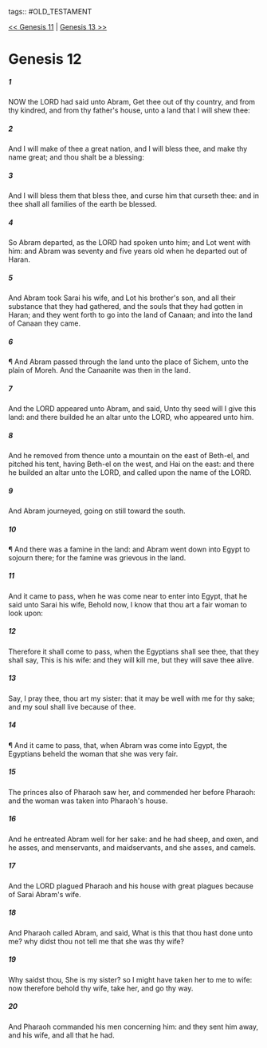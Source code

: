 tags:: #OLD_TESTAMENT

[<< Genesis 11](OLD_TESTAMENT/01_Genesis/Genesis_11.md) | [Genesis 13 >>](OLD_TESTAMENT/01_Genesis/Genesis_13.md)

# Genesis 12

##### 1

NOW the LORD had said unto Abram, Get thee out of thy country, and from thy kindred, and from thy father's house, unto a land that I will shew thee:

##### 2

And I will make of thee a great nation, and I will bless thee, and make thy name great; and thou shalt be a blessing:

##### 3

And I will bless them that bless thee, and curse him that curseth thee: and in thee shall all families of the earth be blessed.

##### 4

So Abram departed, as the LORD had spoken unto him; and Lot went with him: and Abram was seventy and five years old when he departed out of Haran.

##### 5

And Abram took Sarai his wife, and Lot his brother's son, and all their substance that they had gathered, and the souls that they had gotten in Haran; and they went forth to go into the land of Canaan; and into the land of Canaan they came.

##### 6

¶ And Abram passed through the land unto the place of Sichem, unto the plain of Moreh. And the Canaanite was then in the land.

##### 7

And the LORD appeared unto Abram, and said, Unto thy seed will I give this land: and there builded he an altar unto the LORD, who appeared unto him.

##### 8

And he removed from thence unto a mountain on the east of Beth-el, and pitched his tent, having Beth-el on the west, and Hai on the east: and there he builded an altar unto the LORD, and called upon the name of the LORD.

##### 9

And Abram journeyed, going on still toward the south.

##### 10

¶ And there was a famine in the land: and Abram went down into Egypt to sojourn there; for the famine was grievous in the land.

##### 11

And it came to pass, when he was come near to enter into Egypt, that he said unto Sarai his wife, Behold now, I know that thou art a fair woman to look upon:

##### 12

Therefore it shall come to pass, when the Egyptians shall see thee, that they shall say, This is his wife: and they will kill me, but they will save thee alive.

##### 13

Say, I pray thee, thou art my sister: that it may be well with me for thy sake; and my soul shall live because of thee.

##### 14

¶ And it came to pass, that, when Abram was come into Egypt, the Egyptians beheld the woman that she was very fair.

##### 15

The princes also of Pharaoh saw her, and commended her before Pharaoh: and the woman was taken into Pharaoh's house.

##### 16

And he entreated Abram well for her sake: and he had sheep, and oxen, and he asses, and menservants, and maidservants, and she asses, and camels.

##### 17

And the LORD plagued Pharaoh and his house with great plagues because of Sarai Abram's wife.

##### 18

And Pharaoh called Abram, and said, What is this that thou hast done unto me? why didst thou not tell me that she was thy wife?

##### 19

Why saidst thou, She is my sister? so I might have taken her to me to wife: now therefore behold thy wife, take her, and go thy way.

##### 20

And Pharaoh commanded his men concerning him: and they sent him away, and his wife, and all that he had.
